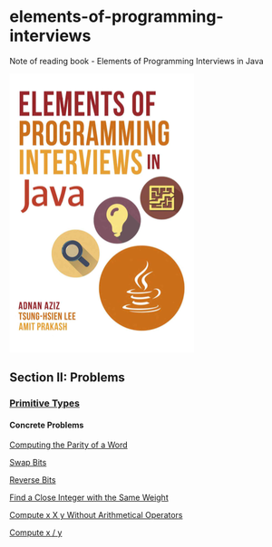 # elements-of-programming-interviews
Note of reading book - Elements of Programming Interviews in Java

![](preface.png)

## Section II: Problems

### [Primitive Types](./problems/primitive_types/ch4.md)

#### Concrete Problems

[Computing the Parity of a Word](./problems/primitive_types/ComputingParityOfWord.java)

[Swap Bits](./problems/primitive_types/SwapBits.java)

[Reverse Bits](./problems/primitive_types/ReverseBits.java)

[Find a Close Integer with the Same Weight](./problems/primitive_types/FindCloseIntegerWithSameWeight.java)

[Compute x X y Without Arithmetical Operators](./problems/primitive_types/ComputeXxYWithoutArithmeticalOperators.java)

[Compute x / y](./problems/primitive_types/ComputeXDividedY.java)
